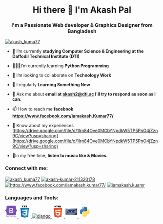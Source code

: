 <h1 align="center"> Hi there 👋 I'm Akash Pal</h1>
<h3 align="center">I'm a Passionate Web developer & Graphics Designer from Bangladesh</h3>
<p align="left"> <a href="https://twitter.com/akash_kuma77" target="blank"><img src="https://img.shields.io/twitter/follow/akash_kuma77?logo=twitter&style=for-the-badge" alt="akash_kuma77" /></a> </p>

- 🔭 I’m currently **studying Computer Science & Engineering at the Daffodil Technical Institute (DTI)**

- 👨🏻‍💻I’m currently learning **Python Programming**

- 👯 I’m looking to collaborate on **Technology Work**

- 📝 I regularly **Learning Something New**

- 💬 Ask me about **email at akash2@dti.ac I'll try to respond as soon as I can.**

- 📫 How to reach me **facebook https://www.facebook.com/iamakash.Kumar77/**

- 📄 Know about my experiences [https://drive.google.com/file/d/1Irn84Ove0MCbYNpdkW5TP5PnO4jZzn9C/view?usp=sharing](https://drive.google.com/file/d/1Irn84Ove0MCbYNpdkW5TP5PnO4jZzn9C/view?usp=sharing)

- 💖In my free time, **listen to music like & Movies.**

<h3 align="left">Connect with me:</h3>
<p align="left">
<a href="https://twitter.com/akash_kuma77" target="blank"><img align="center" src="https://raw.githubusercontent.com/rahuldkjain/github-profile-readme-generator/master/src/images/icons/Social/twitter.svg" alt="akash_kuma77" height="30" width="40" /></a>
<a href="https://linkedin.com/in/akash-kumar-211320178" target="blank"><img align="center" src="https://raw.githubusercontent.com/rahuldkjain/github-profile-readme-generator/master/src/images/icons/Social/linked-in-alt.svg" alt="akash-kumar-211320178" height="30" width="40" /></a>
<a href="https://fb.com/https://www.facebook.com/iamakash.kumar77/" target="blank"><img align="center" src="https://raw.githubusercontent.com/rahuldkjain/github-profile-readme-generator/master/src/images/icons/Social/facebook.svg" alt="https://www.facebook.com/iamakash.kumar77/" height="30" width="40" /></a>
<a href="https://instagram.com/iamakash.kuamr" target="blank"><img align="center" src="https://raw.githubusercontent.com/rahuldkjain/github-profile-readme-generator/master/src/images/icons/Social/instagram.svg" alt="iamakash.kuamr" height="30" width="40" /></a>
</p>

<h3 align="left">Languages and Tools:</h3>
<p align="left"> <a href="https://getbootstrap.com" target="_blank" rel="noreferrer"> <img src="https://raw.githubusercontent.com/devicons/devicon/master/icons/bootstrap/bootstrap-plain-wordmark.svg" alt="bootstrap" width="40" height="40"/> </a> <a href="https://www.w3schools.com/css/" target="_blank" rel="noreferrer"> <img src="https://raw.githubusercontent.com/devicons/devicon/master/icons/css3/css3-original-wordmark.svg" alt="css3" width="40" height="40"/> </a> <a href="https://www.djangoproject.com/" target="_blank" rel="noreferrer"> <img src="https://cdn.worldvectorlogo.com/logos/django.svg" alt="django" width="40" height="40"/> </a> <a href="https://www.w3.org/html/" target="_blank" rel="noreferrer"> <img src="https://raw.githubusercontent.com/devicons/devicon/master/icons/html5/html5-original-wordmark.svg" alt="html5" width="40" height="40"/> </a> <a href="https://www.php.net" target="_blank" rel="noreferrer"> <img src="https://raw.githubusercontent.com/devicons/devicon/master/icons/php/php-original.svg" alt="php" width="40" height="40"/> </a> <a href="https://www.python.org" target="_blank" rel="noreferrer"> <img src="https://raw.githubusercontent.com/devicons/devicon/master/icons/python/python-original.svg" alt="python" width="40" height="40"/> </a> </p>

